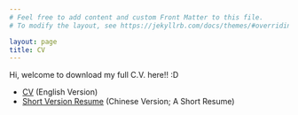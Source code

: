 ```yaml
---
# Feel free to add content and custom Front Matter to this file.
# To modify the layout, see https://jekyllrb.com/docs/themes/#overriding-theme-defaults

layout: page
title: CV
---
```


Hi, welcome to download my full C.V. here!! :D   

<ul>
	<li><a href="https://github.com/maximume-wu/maximume-wu.github.io/blob/main/cv/C.V_EN_Wu_Jing.pdf">CV</a> (English Version)</li>
	<li><a href="C.V_Wu_Jing_CN.pdf">Short Version Resume</a> (Chinese Version; A Short Resume)</li>
</ul>